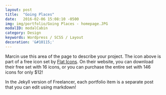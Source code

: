 ```yaml
---
layout: post
title:  "Going Places"
date:   2016-02-06 15:08:10 -0500
img: img/portfolio/Going Places - homepage.JPG
modalID: modalCabin
category: Design
keywords: Wordpress / SCSS / Layout
decoration: '&#10115;'
---
```

Marcin use this area of the page to describe your project. The icon above is part of a free icon set by [Flat Icons][flat-icons-link]. On their website, you can download their free set with 16 icons, or you can purchase the entire set with 146 icons for only $12!

In the Jekyll version of Freelancer, each portfolio item is a separate post that you can edit using markdown!

[flat-icons-link]: https://sellfy.com/p/8Q9P/jV3VZ/